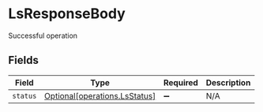 # LsResponseBody

Successful operation


## Fields

| Field                                                                | Type                                                                 | Required                                                             | Description                                                          |
| -------------------------------------------------------------------- | -------------------------------------------------------------------- | -------------------------------------------------------------------- | -------------------------------------------------------------------- |
| `status`                                                             | [Optional[operations.LsStatus]](../../models/operations/lsstatus.md) | :heavy_minus_sign:                                                   | N/A                                                                  |